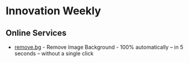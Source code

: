 # Innovation Weekly
## Online Services
- [remove.bg](remove.bg) - Remove Image Background - 100% automatically – in 5 seconds – without a single click
